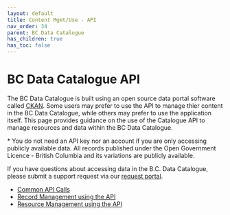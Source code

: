 ```yaml
---
layout: default
title: Content Mgmt/Use - API
nav_order: 34
parent: BC Data Catalogue
has_children: true
has_toc: false
---
```


# **BC Data Catalogue API**

The BC Data Catalogue is built using an open source data portal software called [CKAN](https://github.com/ckan/ckan/blob/master/README.rst). 
Some users may prefer to use the API to manage thier content in the BC Data Catalogue, while others may prefer to use the application itself. 
This page provides guidance on the use of the Catalogue API to manage resources and data within the BC Data Catalogue.

\* You do not need an API key nor an account if you are only accessing publicly available data. All records published under the Open Government Licence - British Columbia and its variations are publicly available.

If you have questions about accessing data in the B.C. Data Catalogue, please submit a support request via our [request portal](https://dpdd.atlassian.net/servicedesk/customer/portal/1).


* [Common API Calls](./dps_bcdc_api_w_common_calls.md)
* [Record Management using the API](./dps_bcdc_api_w_record_mgmt.md)
* [Resource Management using the API](./dps_bcdc_api_w_resource_mgmt.md)
